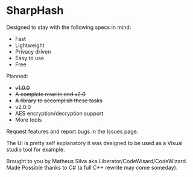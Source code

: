 # SharpHash

Designed to stay with the following specs in mind:
* Fast
* Lightweight
* Privacy driven
* Easy to use
* Free

Planned:
* ~~v1.0.0~~
* ~~A complete rewrite and v2.0~~
* ~~A library to accomplish these tasks~~
* v2.0.0
* AES encryption/decryption support
* More tools

Request features and report bugs in the Issues page.

The UI is pretty self explanatory it was designed to be used as a Visual studio tool for example.

Brought to you by Matheus Silva aka Liberator/CodeWisard/CodeWizard.
Made Possible thanks to C# (a full C++ rewrite may come someday).
